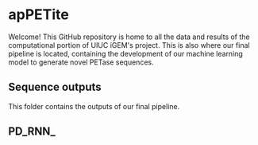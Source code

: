 # apPETite
Welcome! This GitHub repository is home to all the data and results of the computational portion of UIUC iGEM's project. This is also where our final pipeline is located, containing the development of our machine learning model to generate novel PETase sequences.

## Sequence outputs
This folder contains the outputs of our final pipeline.

## PD_RNN_
